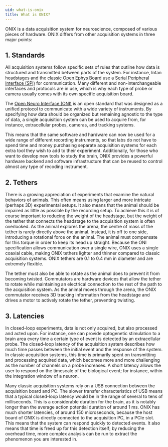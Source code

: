 ```yaml
---
uid: what-is-onix
title: What is ONIX?
---
```


ONIX is a data acquisition system for neuroscience, composed of various pieces of hardware. ONIX differs from other acquisition systems in three major points:

## 1. Standards
All acquisition systems follow specific sets of rules that outline how data is structured and transmitted between parts of the system. For instance, Intan headstages and the [classic Open Ephys Board](https://open-ephys.org/acq-board) use a [Serial Peripheral Interface (SPI)](https://en.wikipedia.org/wiki/Serial_Peripheral_Interface) for communication. Many different and non-interchangeable interfaces and protocols are in use, which is why each type of probe or camera usually comes with its own specific acquisition board.

The [Open Neuro Interface (ONI)](https://open-ephys.github.io/ONI/) is an open standard that was designed as a unified protocol to communicate with a wide variety of instruments. By specifying how data should be organized but remaining agnostic to the type of data, a single acquisition system can be used to acquire from, for instance, extracellular probes, cameras, and tracking systems.

This means that the same software and hardware can now be used for a wide range of different recording instruments, so that labs do not have to spend time and money purchasing separate acquisition systems for each extra tool they wish to add to their experiment. Additionally, for those who want to develop new tools to study the brain, ONIX provides a powerful hardware backend and software infrastructure that can be reused to control almost any type of recoding instrument.

## 2. Tethers
There is a growing appreciation of experiments that examine the natural behaviors of animals. This often means using larger and more intricate (perhaps 3D) experimental setups. It also means that the animal should be impaired as little as possible by the recording setup. To achieve this it is of course important to reducing the weight of the headstage, but the weight of the tether that connects the headstage to the acquisition system is often overlooked. As the animal explores the arena, the centre of mass of the tether is rarely directly above the animal. Instead, it is off to one side, introducing a rotational force on the animal. The animal must compensate for this torque in order to keep its head up straight. Because the ONI specification allows communication over a single wire, ONIX uses a single coaxial cable, making ONIX tethers lighter and thinner compared to classic acquisition systems. ONIX tethers are 0.1 to 0.4 mm in diameter and are extremely flexible.

The tether must also be able to rotate as the animal does to prevent it from becoming twisted. Commutators are hardware devices that allow the tether to rotate while maintaining an electrical connection to the rest of the path to the acquisition system. As the animal moves through the arena, the ONIX commutator receives 3D tracking information from the headstage and drives a motor to actively rotate the tether, preventing twisting.

## 3. Latencies
In closed-loop experiments, data is not only acquired, but also processed and acted upon. For instance, one can provide optogenetic stimulation to a brain area every time a certain type of event is detected by an extracellular probe. The closed-loop latency of the acquisition system describes how much time passes between the initial event and the response of the system. In classic acquisition systems, this time is primarily spent on transmitting and processing acquired data, which becomes more and more challenging as the number of channels on a probe increases. A short latency allows the user to respond on the timescale of the biological event; for instance, within the integration window of a neuron.

Many classic acquisition systems rely on a USB connection between the acquisition board and PC. The slower transfer characteristics of USB means that a typical closed-loop latency would be in the range of several to tens of milliseconds. This is a considerable duration for the brain, as it is notably longer than the average action potential duration of around 1 ms. ONIX has much shorter latencies, of around 150 microseconds, because the host board of ONIX is directly connected to the acquisition PC, in a PCIe slot. This means that the system can respond quickly to detected events. It also means that time is freed up for this detection itself; by reducing the overhead time, more complex analysis can be run to extract the phenomenon you are interested in.
